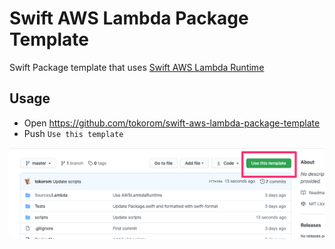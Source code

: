 # Swift AWS Lambda Package Template

Swift Package template that uses [Swift AWS Lambda Runtime](https://github.com/swift-server/swift-aws-lambda-runtime/)

## Usage

- Open https://github.com/tokorom/swift-aws-lambda-package-template
- Push `Use this template`

![use this template](https://raw.githubusercontent.com/tokorom/swift-aws-lambda-package-template/master/images/use_this_template.png)
